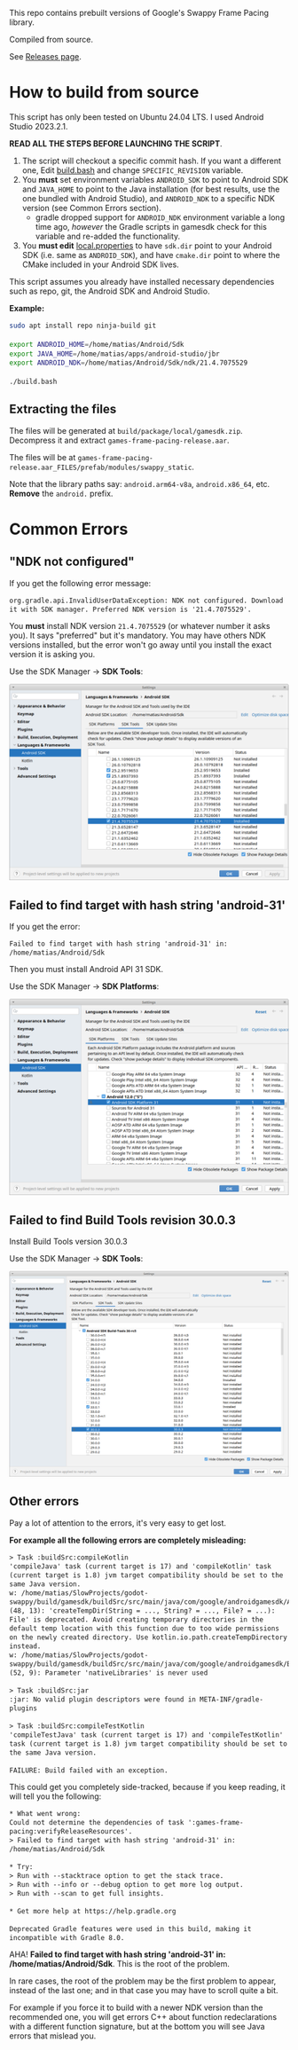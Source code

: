 This repo contains prebuilt versions of Google's Swappy Frame Pacing library.

Compiled from source.

See [Releases page](https://github.com/godotengine/godot-swappy/releases).

# How to build from source

This script has only been tested on Ubuntu 24.04 LTS. I used Android Studio 2023.2.1.

**READ ALL THE STEPS BEFORE LAUNCHING THE SCRIPT**.

1. The script will checkout a specific commit hash. If you want a different one, Edit [build.bash](./build.bash) and change `SPECIFIC_REVISION` variable.
2. You **must** set environment variables `ANDROID_SDK` to point to Android SDK and `JAVA_HOME` to point to the Java installation (for best results, use the one bundled with Android Studio), and `ANDROID_NDK` to a specific NDK version (see Common Errors section).
   - gradle dropped support for `ANDROID_NDK` environment variable a long time ago, *however* the Gradle scripts in gamesdk check for this variable and re-added the functionality.
3. You **must edit** [local.properties](./local.properties) to have `sdk.dir` point to your Android SDK (i.e. same as `ANDROID_SDK`), and have `cmake.dir` point to where the CMake included in your Android SDK lives.

This script assumes you already have installed necessary dependencies such as repo, git, the Android SDK and Android Studio.

**Example:**

```bash
sudo apt install repo ninja-build git

export ANDROID_HOME=/home/matias/Android/Sdk
export JAVA_HOME=/home/matias/apps/android-studio/jbr
export ANDROID_NDK=/home/matias/Android/Sdk/ndk/21.4.7075529

./build.bash
```

## Extracting the files

The files will be generated at `build/package/local/gamesdk.zip`. Decompress it and extract `games-frame-pacing-release.aar`.

The files will be at `games-frame-pacing-release.aar_FILES/prefab/modules/swappy_static`.

Note that the library paths say: `android.arm64-v8a`, `android.x86_64`, etc. **Remove** the `android.` prefix.

# Common Errors

## "NDK not configured"

If you get the following error message:

```
org.gradle.api.InvalidUserDataException: NDK not configured. Download it with SDK manager. Preferred NDK version is '21.4.7075529'. 
```

You **must** install NDK version `21.4.7075529` (or whatever number it asks you). It says "preferred" but it's mandatory.
You may have others NDK versions installed, but the error won't go away until you install the exact version it is asking you.

Use the SDK Manager -> **SDK Tools**:

![](Docs/ndk_install.png)

## Failed to find target with hash string 'android-31'

If you get the error:

```
Failed to find target with hash string 'android-31' in: /home/matias/Android/Sdk
```

Then you must install Android API 31 SDK.

Use the SDK Manager -> **SDK Platforms**:

![](Docs/sdk_install.png)

## Failed to find Build Tools revision 30.0.3

Install Build Tools version 30.0.3

Use the SDK Manager -> **SDK Tools**:

![](Docs/build_tools.png)

## Other errors

Pay a lot of attention to the errors, it's very easy to get lost.

**For example all the following errors are completely misleading:**

```
> Task :buildSrc:compileKotlin
'compileJava' task (current target is 17) and 'compileKotlin' task (current target is 1.8) jvm target compatibility should be set to the same Java version.
w: /home/matias/SlowProjects/godot-swappy/build/gamesdk/buildSrc/src/main/java/com/google/androidgamesdk/AarPrefabPatcher.kt: (48, 13): 'createTempDir(String = ..., String? = ..., File? = ...): File' is deprecated. Avoid creating temporary directories in the default temp location with this function due to too wide permissions on the newly created directory. Use kotlin.io.path.createTempDirectory instead.
w: /home/matias/SlowProjects/godot-swappy/build/gamesdk/buildSrc/src/main/java/com/google/androidgamesdk/BuildInfoFile.kt: (52, 9): Parameter 'nativeLibraries' is never used

> Task :buildSrc:jar
:jar: No valid plugin descriptors were found in META-INF/gradle-plugins

> Task :buildSrc:compileTestKotlin
'compileTestJava' task (current target is 17) and 'compileTestKotlin' task (current target is 1.8) jvm target compatibility should be set to the same Java version.

FAILURE: Build failed with an exception.
```

This could get you completely side-tracked, because if you keep reading, it will tell you the following:

```
* What went wrong:
Could not determine the dependencies of task ':games-frame-pacing:verifyReleaseResources'.
> Failed to find target with hash string 'android-31' in: /home/matias/Android/Sdk

* Try:
> Run with --stacktrace option to get the stack trace.
> Run with --info or --debug option to get more log output.
> Run with --scan to get full insights.

* Get more help at https://help.gradle.org

Deprecated Gradle features were used in this build, making it incompatible with Gradle 8.0.
```

AHA! **Failed to find target with hash string 'android-31' in: /home/matias/Android/Sdk**. This is the root of the problem.

In rare cases, the root of the problem may be the first problem to appear, instead of the last one; and in that case you may have to scroll quite a bit.

For example if you force it to build with a newer NDK version than the recommended one, you will get errors C++ about function redeclarations with a different function signature, but at the bottom you will see Java errors that mislead you.
